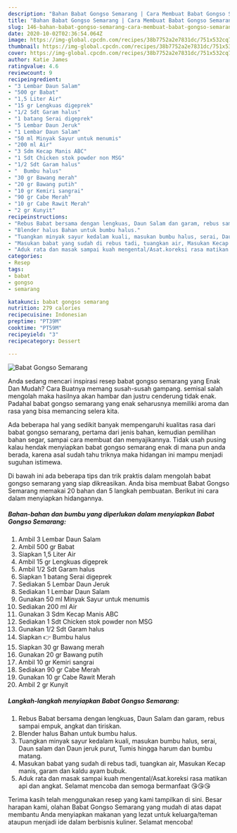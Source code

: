 ```yaml
---
description: "Bahan Babat Gongso Semarang | Cara Membuat Babat Gongso Semarang Yang Enak Banget"
title: "Bahan Babat Gongso Semarang | Cara Membuat Babat Gongso Semarang Yang Enak Banget"
slug: 146-bahan-babat-gongso-semarang-cara-membuat-babat-gongso-semarang-yang-enak-banget
date: 2020-10-02T02:36:54.064Z
image: https://img-global.cpcdn.com/recipes/38b7752a2e7831dc/751x532cq70/babat-gongso-semarang-foto-resep-utama.jpg
thumbnail: https://img-global.cpcdn.com/recipes/38b7752a2e7831dc/751x532cq70/babat-gongso-semarang-foto-resep-utama.jpg
cover: https://img-global.cpcdn.com/recipes/38b7752a2e7831dc/751x532cq70/babat-gongso-semarang-foto-resep-utama.jpg
author: Katie James
ratingvalue: 4.6
reviewcount: 9
recipeingredient:
- "3 Lembar Daun Salam"
- "500 gr Babat"
- "1,5 Liter Air"
- "15 gr Lengkuas digeprek"
- "1/2 Sdt Garam halus"
- "1 batang Serai digeprek"
- "5 Lembar Daun Jeruk"
- "1 Lembar Daun Salam"
- "50 ml Minyak Sayur untuk menumis"
- "200 ml Air"
- "3 Sdm Kecap Manis ABC"
- "1 Sdt Chicken stok powder non MSG"
- "1/2 Sdt Garam halus"
- "  Bumbu halus"
- "30 gr Bawang merah"
- "20 gr Bawang putih"
- "10 gr Kemiri sangrai"
- "90 gr Cabe Merah"
- "10 gr Cabe Rawit Merah"
- "2 gr Kunyit"
recipeinstructions:
- "Rebus Babat bersama dengan lengkuas, Daun Salam dan garam, rebus sampai empuk, angkat dan tiriskan."
- "Blender halus Bahan untuk bumbu halus."
- "Tuangkan minyak sayur kedalam kuali, masukan bumbu halus, serai, Daun salam dan Daun jeruk purut, Tumis hingga harum dan bumbu matang."
- "Masukan babat yang sudah di rebus tadi, tuangkan air, Masukan Kecap manis, garam dan kaldu ayam bubuk."
- "Aduk rata dan masak sampai kuah mengental/Asat.koreksi rasa matikan api dan angkat. Selamat mencoba dan semoga bermanfaat 😘😘😘"
categories:
- Resep
tags:
- babat
- gongso
- semarang

katakunci: babat gongso semarang 
nutrition: 279 calories
recipecuisine: Indonesian
preptime: "PT39M"
cooktime: "PT59M"
recipeyield: "3"
recipecategory: Dessert

---
```



![Babat Gongso Semarang](https://img-global.cpcdn.com/recipes/38b7752a2e7831dc/751x532cq70/babat-gongso-semarang-foto-resep-utama.jpg)

Anda sedang mencari inspirasi resep babat gongso semarang yang Enak Dan Mudah? Cara Buatnya memang susah-susah gampang. semisal salah mengolah maka hasilnya akan hambar dan justru cenderung tidak enak. Padahal babat gongso semarang yang enak seharusnya memiliki aroma dan rasa yang bisa memancing selera kita.

Ada beberapa hal yang sedikit banyak mempengaruhi kualitas rasa dari babat gongso semarang, pertama dari jenis bahan, kemudian pemilihan bahan segar, sampai cara membuat dan menyajikannya. Tidak usah pusing kalau hendak menyiapkan babat gongso semarang enak di mana pun anda berada, karena asal sudah tahu triknya maka hidangan ini mampu menjadi suguhan istimewa.




Di bawah ini ada beberapa tips dan trik praktis dalam mengolah babat gongso semarang yang siap dikreasikan. Anda bisa membuat Babat Gongso Semarang memakai 20 bahan dan 5 langkah pembuatan. Berikut ini cara dalam menyiapkan hidangannya.

<!--inarticleads1-->

##### Bahan-bahan dan bumbu yang diperlukan dalam menyiapkan Babat Gongso Semarang:

1. Ambil 3 Lembar Daun Salam
1. Ambil 500 gr Babat
1. Siapkan 1,5 Liter Air
1. Ambil 15 gr Lengkuas digeprek
1. Ambil 1/2 Sdt Garam halus
1. Siapkan 1 batang Serai digeprek
1. Sediakan 5 Lembar Daun Jeruk
1. Sediakan 1 Lembar Daun Salam
1. Gunakan 50 ml Minyak Sayur untuk menumis
1. Sediakan 200 ml Air
1. Gunakan 3 Sdm Kecap Manis ABC
1. Sediakan 1 Sdt Chicken stok powder non MSG
1. Gunakan 1/2 Sdt Garam halus
1. Siapkan  👉 Bumbu halus
1. Siapkan 30 gr Bawang merah
1. Gunakan 20 gr Bawang putih
1. Ambil 10 gr Kemiri sangrai
1. Sediakan 90 gr Cabe Merah
1. Gunakan 10 gr Cabe Rawit Merah
1. Ambil 2 gr Kunyit




<!--inarticleads2-->

##### Langkah-langkah menyiapkan Babat Gongso Semarang:

1. Rebus Babat bersama dengan lengkuas, Daun Salam dan garam, rebus sampai empuk, angkat dan tiriskan.
1. Blender halus Bahan untuk bumbu halus.
1. Tuangkan minyak sayur kedalam kuali, masukan bumbu halus, serai, Daun salam dan Daun jeruk purut, Tumis hingga harum dan bumbu matang.
1. Masukan babat yang sudah di rebus tadi, tuangkan air, Masukan Kecap manis, garam dan kaldu ayam bubuk.
1. Aduk rata dan masak sampai kuah mengental/Asat.koreksi rasa matikan api dan angkat. Selamat mencoba dan semoga bermanfaat 😘😘😘




Terima kasih telah menggunakan resep yang kami tampilkan di sini. Besar harapan kami, olahan Babat Gongso Semarang yang mudah di atas dapat membantu Anda menyiapkan makanan yang lezat untuk keluarga/teman ataupun menjadi ide dalam berbisnis kuliner. Selamat mencoba!
